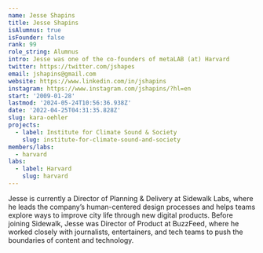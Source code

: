 ```yaml
---
name: Jesse Shapins
title: Jesse Shapins
isAlumnus: true
isFounder: false
rank: 99
role_string: Alumnus
intro: Jesse was one of the co-founders of metaLAB (at) Harvard
twitter: https://twitter.com/jshapes
email: jshapins@gmail.com
website: https://www.linkedin.com/in/jshapins
instagram: https://www.instagram.com/jshapins/?hl=en
start: '2009-01-28'
lastmod: '2024-05-24T10:56:36.938Z'
date: '2022-04-25T04:31:35.828Z'
slug: kara-oehler
projects:
  - label: Institute for Climate Sound & Society
    slug: institute-for-climate-sound-and-society
members/labs:
  - harvard
labs:
  - label: Harvard
    slug: harvard
---
```

Jesse is currently a Director of Planning & Delivery at Sidewalk Labs, where he leads the company’s human-centered design processes and helps teams explore ways to improve city life through new digital products. Before joining Sidewalk, Jesse was Director of Product at BuzzFeed, where he worked closely with journalists, entertainers, and tech teams to push the boundaries of content and technology.